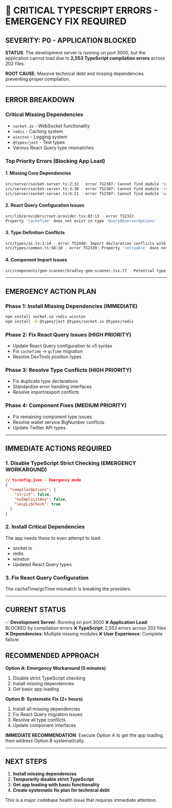 # 🚨 CRITICAL TYPESCRIPT ERRORS - EMERGENCY FIX REQUIRED

## SEVERITY: P0 - APPLICATION BLOCKED

**STATUS**: The development server is running on port 3000, but the application cannot load due to **2,553 TypeScript compilation errors** across 202 files.

**ROOT CAUSE**: Massive technical debt and missing dependencies preventing proper compilation.

---

## ERROR BREAKDOWN

### Critical Missing Dependencies
- `socket.io` - WebSocket functionality
- `redis` - Caching system
- `winston` - Logging system
- `@types/jest` - Test types
- Various React Query type mismatches

### Top Priority Errors (Blocking App Load)

#### 1. Missing Core Dependencies
```bash
src/server/socket-server.ts:2:32 - error TS2307: Cannot find module 'socket.io'
src/server/socket-server.ts:3:30 - error TS2307: Cannot find module 'redis'
src/server/socket-server.ts:6:21 - error TS2307: Cannot find module 'winston'
```

#### 2. React Query Configuration Issues
```bash
src/lib/providers/root-provider.tsx:83:13 - error TS2322
Property 'cacheTime' does not exist in type 'QueryObserverOptions'
```

#### 3. Type Definition Conflicts
```bash
src/types/ai.ts:1:10 - error TS2440: Import declaration conflicts with local declaration
src/types/common.ts:58:10 - error TS2339: Property 'retryable' does not exist
```

#### 4. Component Import Issues
```bash
src/components/gem-scanner/bradley-gem-scanner.tsx:77 - Potential type mismatch
```

---

## EMERGENCY ACTION PLAN

### Phase 1: Install Missing Dependencies (IMMEDIATE)
```bash
npm install socket.io redis winston
npm install -D @types/jest @types/socket.io @types/redis
```

### Phase 2: Fix React Query Issues (HIGH PRIORITY)
- Update React Query configuration to v5 syntax
- Fix `cacheTime` → `gcTime` migration
- Resolve DevTools position types

### Phase 3: Resolve Type Conflicts (HIGH PRIORITY)
- Fix duplicate type declarations
- Standardize error handling interfaces
- Resolve import/export conflicts

### Phase 4: Component Fixes (MEDIUM PRIORITY)
- Fix remaining component type issues
- Resolve wallet service BigNumber conflicts
- Update Twitter API types

---

## IMMEDIATE ACTIONS REQUIRED

### 1. Disable TypeScript Strict Checking (EMERGENCY WORKAROUND)
```json
// tsconfig.json - Emergency mode
{
  "compilerOptions": {
    "strict": false,
    "noImplicitAny": false,
    "skipLibCheck": true
  }
}
```

### 2. Install Critical Dependencies
The app needs these to even attempt to load:
- socket.io
- redis
- winston
- Updated React Query types

### 3. Fix React Query Configuration
The cacheTime/gcTime mismatch is breaking the providers.

---

## CURRENT STATUS

✅ **Development Server**: Running on port 3000
❌ **Application Load**: BLOCKED by compilation errors
❌ **TypeScript**: 2,553 errors across 202 files
❌ **Dependencies**: Multiple missing modules
❌ **User Experience**: Complete failure

## RECOMMENDED APPROACH

**Option A: Emergency Workaround (5 minutes)**
1. Disable strict TypeScript checking
2. Install missing dependencies
3. Get basic app loading

**Option B: Systematic Fix (2+ hours)**
1. Install all missing dependencies
2. Fix React Query migration issues
3. Resolve all type conflicts
4. Update component interfaces

**IMMEDIATE RECOMMENDATION**: Execute Option A to get the app loading, then address Option B systematically.

---

## NEXT STEPS

1. **Install missing dependencies**
2. **Temporarily disable strict TypeScript**
3. **Get app loading with basic functionality**
4. **Create systematic fix plan for technical debt**

This is a major codebase health issue that requires immediate attention.
